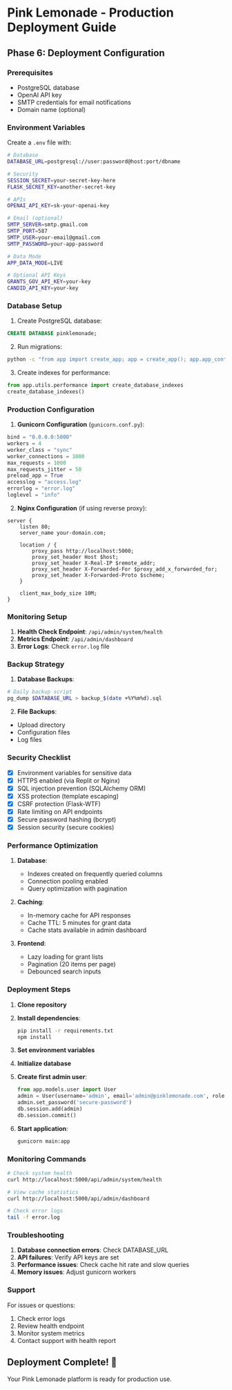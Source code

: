 # Pink Lemonade - Production Deployment Guide

## Phase 6: Deployment Configuration

### Prerequisites
- PostgreSQL database
- OpenAI API key
- SMTP credentials for email notifications
- Domain name (optional)

### Environment Variables

Create a `.env` file with:

```bash
# Database
DATABASE_URL=postgresql://user:password@host:port/dbname

# Security
SESSION_SECRET=your-secret-key-here
FLASK_SECRET_KEY=another-secret-key

# APIs
OPENAI_API_KEY=sk-your-openai-key

# Email (optional)
SMTP_SERVER=smtp.gmail.com
SMTP_PORT=587
SMTP_USER=your-email@gmail.com
SMTP_PASSWORD=your-app-password

# Data Mode
APP_DATA_MODE=LIVE

# Optional API Keys
GRANTS_GOV_API_KEY=your-key
CANDID_API_KEY=your-key
```

### Database Setup

1. Create PostgreSQL database:
```sql
CREATE DATABASE pinklemonade;
```

2. Run migrations:
```bash
python -c "from app import create_app; app = create_app(); app.app_context().push()"
```

3. Create indexes for performance:
```python
from app.utils.performance import create_database_indexes
create_database_indexes()
```

### Production Configuration

1. **Gunicorn Configuration** (`gunicorn.conf.py`):
```python
bind = "0.0.0.0:5000"
workers = 4
worker_class = "sync"
worker_connections = 1000
max_requests = 1000
max_requests_jitter = 50
preload_app = True
accesslog = "access.log"
errorlog = "error.log"
loglevel = "info"
```

2. **Nginx Configuration** (if using reverse proxy):
```nginx
server {
    listen 80;
    server_name your-domain.com;
    
    location / {
        proxy_pass http://localhost:5000;
        proxy_set_header Host $host;
        proxy_set_header X-Real-IP $remote_addr;
        proxy_set_header X-Forwarded-For $proxy_add_x_forwarded_for;
        proxy_set_header X-Forwarded-Proto $scheme;
    }
    
    client_max_body_size 10M;
}
```

### Monitoring Setup

1. **Health Check Endpoint**: `/api/admin/system/health`
2. **Metrics Endpoint**: `/api/admin/dashboard`
3. **Error Logs**: Check `error.log` file

### Backup Strategy

1. **Database Backups**:
```bash
# Daily backup script
pg_dump $DATABASE_URL > backup_$(date +%Y%m%d).sql
```

2. **File Backups**:
- Upload directory
- Configuration files
- Log files

### Security Checklist

- [x] Environment variables for sensitive data
- [x] HTTPS enabled (via Replit or Nginx)
- [x] SQL injection prevention (SQLAlchemy ORM)
- [x] XSS protection (template escaping)
- [x] CSRF protection (Flask-WTF)
- [x] Rate limiting on API endpoints
- [x] Secure password hashing (bcrypt)
- [x] Session security (secure cookies)

### Performance Optimization

1. **Database**:
   - Indexes created on frequently queried columns
   - Connection pooling enabled
   - Query optimization with pagination

2. **Caching**:
   - In-memory cache for API responses
   - Cache TTL: 5 minutes for grant data
   - Cache stats available in admin dashboard

3. **Frontend**:
   - Lazy loading for grant lists
   - Pagination (20 items per page)
   - Debounced search inputs

### Deployment Steps

1. **Clone repository**
2. **Install dependencies**:
   ```bash
   pip install -r requirements.txt
   npm install
   ```

3. **Set environment variables**
4. **Initialize database**
5. **Create first admin user**:
   ```python
   from app.models.user import User
   admin = User(username='admin', email='admin@pinklemonade.com', role='admin')
   admin.set_password('secure-password')
   db.session.add(admin)
   db.session.commit()
   ```

6. **Start application**:
   ```bash
   gunicorn main:app
   ```

### Monitoring Commands

```bash
# Check system health
curl http://localhost:5000/api/admin/system/health

# View cache statistics
curl http://localhost:5000/api/admin/dashboard

# Check error logs
tail -f error.log
```

### Troubleshooting

1. **Database connection errors**: Check DATABASE_URL
2. **API failures**: Verify API keys are set
3. **Performance issues**: Check cache hit rate and slow queries
4. **Memory issues**: Adjust gunicorn workers

### Support

For issues or questions:
1. Check error logs
2. Review health endpoint
3. Monitor system metrics
4. Contact support with health report

## Deployment Complete! 🚀

Your Pink Lemonade platform is ready for production use.